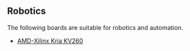 ## Robotics

The following boards are suitable for robotics and automation.

- [AMD-Xilinx Kria KV260](/boards/AMD-Xilinx/Kria-KV260.md)
